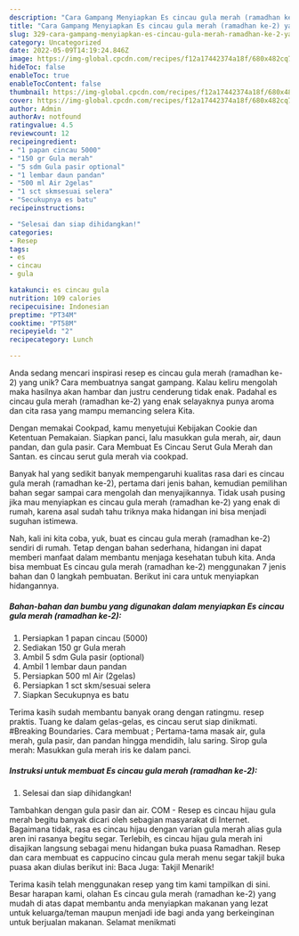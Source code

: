 ```yaml
---
description: "Cara Gampang Menyiapkan Es cincau gula merah (ramadhan ke-2) yang Enak"
title: "Cara Gampang Menyiapkan Es cincau gula merah (ramadhan ke-2) yang Enak"
slug: 329-cara-gampang-menyiapkan-es-cincau-gula-merah-ramadhan-ke-2-yang-enak
category: Uncategorized
date: 2022-05-09T14:19:24.846Z
image: https://img-global.cpcdn.com/recipes/f12a17442374a18f/680x482cq70/es-cincau-gula-merah-ramadhan-ke-2-foto-resep-utama.jpg
hideToc: false
enableToc: true
enableTocContent: false
thumbnail: https://img-global.cpcdn.com/recipes/f12a17442374a18f/680x482cq70/es-cincau-gula-merah-ramadhan-ke-2-foto-resep-utama.jpg
cover: https://img-global.cpcdn.com/recipes/f12a17442374a18f/680x482cq70/es-cincau-gula-merah-ramadhan-ke-2-foto-resep-utama.jpg
author: Admin
authorAv: notfound
ratingvalue: 4.5
reviewcount: 12
recipeingredient:
- "1 papan cincau 5000"
- "150 gr Gula merah"
- "5 sdm Gula pasir optional"
- "1 lembar daun pandan"
- "500 ml Air 2gelas"
- "1 sct skmsesuai selera"
- "Secukupnya es batu"
recipeinstructions:

- "Selesai dan siap dihidangkan!"
categories:
- Resep
tags:
- es
- cincau
- gula

katakunci: es cincau gula 
nutrition: 109 calories
recipecuisine: Indonesian
preptime: "PT34M"
cooktime: "PT58M"
recipeyield: "2"
recipecategory: Lunch

---
```





Anda sedang mencari inspirasi resep es cincau gula merah (ramadhan ke-2) yang unik? Cara membuatnya sangat gampang. Kalau keliru mengolah maka hasilnya akan hambar dan justru cenderung tidak enak. Padahal es cincau gula merah (ramadhan ke-2) yang enak selayaknya punya aroma dan cita rasa yang mampu memancing selera Kita.





Dengan memakai Cookpad, kamu menyetujui Kebijakan Cookie dan Ketentuan Pemakaian. Siapkan panci, lalu masukkan gula merah, air, daun pandan, dan gula pasir. Cara Membuat Es Cincau Serut Gula Merah dan Santan. es cincau serut gula merah via cookpad.

Banyak hal yang sedikit banyak mempengaruhi kualitas rasa dari es cincau gula merah (ramadhan ke-2), pertama dari jenis bahan, kemudian pemilihan bahan segar sampai cara mengolah dan menyajikannya. Tidak usah pusing jika mau menyiapkan es cincau gula merah (ramadhan ke-2) yang enak di rumah, karena asal sudah tahu triknya maka hidangan ini bisa menjadi suguhan istimewa.






Nah, kali ini kita coba, yuk, buat es cincau gula merah (ramadhan ke-2) sendiri di rumah. Tetap dengan bahan sederhana, hidangan ini dapat memberi manfaat dalam membantu menjaga kesehatan tubuh kita. Anda bisa membuat Es cincau gula merah (ramadhan ke-2) menggunakan 7 jenis bahan dan 0 langkah pembuatan. Berikut ini cara untuk menyiapkan hidangannya.

<!--inarticleads1-->

##### Bahan-bahan dan bumbu yang digunakan dalam menyiapkan Es cincau gula merah (ramadhan ke-2):

1. Persiapkan 1 papan cincau (5000)
1. Sediakan 150 gr Gula merah
1. Ambil 5 sdm Gula pasir (optional)
1. Ambil 1 lembar daun pandan
1. Persiapkan 500 ml Air (2gelas)
1. Persiapkan 1 sct skm/sesuai selera
1. Siapkan Secukupnya es batu


Terima kasih sudah membantu banyak orang dengan ratingmu. resep praktis. Tuang ke dalam gelas-gelas, es cincau serut siap dinikmati. #Breaking Boundaries. Cara membuat ; Pertama-tama masak air, gula merah, gula pasir, dan pandan hingga mendidih, lalu saring. Sirop gula merah: Masukkan gula merah iris ke dalam panci. 

<!--inarticleads2-->

##### Instruksi untuk membuat Es cincau gula merah (ramadhan ke-2):


1. Selesai dan siap dihidangkan!

Tambahkan dengan gula pasir dan air. COM - Resep es cincau hijau gula merah begitu banyak dicari oleh sebagian masyarakat di Internet. Bagaimana tidak, rasa es cincau hijau dengan varian gula merah alias gula aren ini rasanya begitu segar. Terlebih, es cincau hijau gula merah ini disajikan langsung sebagai menu hidangan buka puasa Ramadhan. Resep dan cara membuat es cappucino cincau gula merah menu segar takjil buka puasa akan diulas berikut ini: Baca Juga: Takjil Menarik! 

Terima kasih telah menggunakan resep yang tim kami tampilkan di sini. Besar harapan kami, olahan Es cincau gula merah (ramadhan ke-2) yang mudah di atas dapat membantu anda menyiapkan makanan yang lezat untuk keluarga/teman maupun menjadi ide bagi anda yang berkeinginan untuk berjualan makanan. Selamat menikmati
